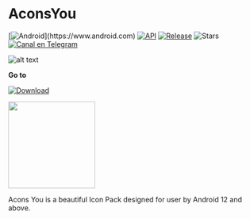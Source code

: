 # AconsYou
[![Android](https://img.shields.io/badge/Plataforma-Android-lime.svg?style=rounded=width="175")](https://www.android.com) [![API](https://img.shields.io/badge/API-21%2B-orange.svg?logo=android&style=flat-rounded)](https://developer.android.com/studio/releases/platforms)
[![Release](https://img.shields.io/github/v/release/anarchist22/AconsYou?color=%23b597f4&style=rounded)](https://github.com/anarchist22/AconsYou/releases/latest)
![Stars](https://img.shields.io/github/stars/anarchist22/AconsYou?color=yellow&style=rounded)
[![Canal en Telegram](https://img.shields.io/badge/Canal_Telegram-2CA5E0.svg?style=rounded-for-the-badge&logo=Telegram)](https://t.me/acons_icons "Contact me in Telegram")
 
![alt text](https://raw.githubusercontent.com/anarchist22/AconsYou/main/app/resources/database/drawables/logo_acons.png)

**Go to** 

[![Download](https://img.shields.io/github/downloads/anarchist22/AconsYou/total?color=%23b597f4&label=Descargar&style=rounded)](https://github.com/anarchist22/AconsYou/releases)

<p align="vertical"><a href="https://www.paypal.me/LuisDiazGipa"><img src="https://raw.githubusercontent.com/andreostrovsky/donate-with-paypal/master/PNG/blue.png" width="175"></a></p>

Acons You is a beautiful Icon Pack designed for user by Android 12 and above.
